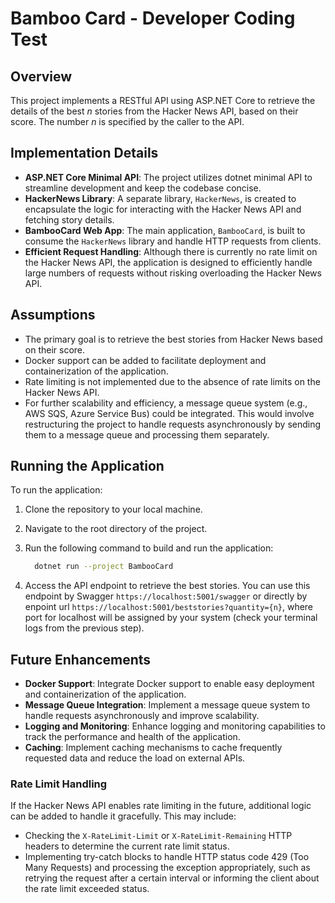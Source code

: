 # Bamboo Card - Developer Coding Test

## Overview

This project implements a RESTful API using ASP.NET Core to retrieve the details of the best *n* stories from the Hacker News API, based on their score. The number *n* is specified by the caller to the API.

## Implementation Details

- **ASP.NET Core Minimal API**: The project utilizes dotnet minimal API to streamline development and keep the codebase concise.
- **HackerNews Library**: A separate library, `HackerNews`, is created to encapsulate the logic for interacting with the Hacker News API and fetching story details.
- **BambooCard Web App**: The main application, `BambooCard`, is built to consume the `HackerNews` library and handle HTTP requests from clients.
- **Efficient Request Handling**: Although there is currently no rate limit on the Hacker News API, the application is designed to efficiently handle large numbers of requests without risking overloading the Hacker News API.

## Assumptions

- The primary goal is to retrieve the best stories from Hacker News based on their score.
- Docker support can be added to facilitate deployment and containerization of the application.
- Rate limiting is not implemented due to the absence of rate limits on the Hacker News API.
- For further scalability and efficiency, a message queue system (e.g., AWS SQS, Azure Service Bus) could be integrated. This would involve restructuring the project to handle requests asynchronously by sending them to a message queue and processing them separately.

## Running the Application

To run the application:

1. Clone the repository to your local machine.
2. Navigate to the root directory of the project.
3. Run the following command to build and run the application:

   ```bash
     dotnet run --project BambooCard
   ```

4. Access the API endpoint to retrieve the best stories. You can use this endpoint by Swagger `https://localhost:5001/swagger` or directly by enpoint url `https://localhost:5001/beststories?quantity={n}`, where port for localhost will be assigned by your system (check your terminal logs from the previous step).

## Future Enhancements

- **Docker Support**: Integrate Docker support to enable easy deployment and containerization of the application.
- **Message Queue Integration**: Implement a message queue system to handle requests asynchronously and improve scalability.
- **Logging and Monitoring**: Enhance logging and monitoring capabilities to track the performance and health of the application.
- **Caching**: Implement caching mechanisms to cache frequently requested data and reduce the load on external APIs.

### Rate Limit Handling

If the Hacker News API enables rate limiting in the future, additional logic can be added to handle it gracefully. This may include:
- Checking the `X-RateLimit-Limit` or `X-RateLimit-Remaining` HTTP headers to determine the current rate limit status.
- Implementing try-catch blocks to handle HTTP status code 429 (Too Many Requests) and processing the exception appropriately, such as retrying the request after a certain interval or informing the client about the rate limit exceeded status.

